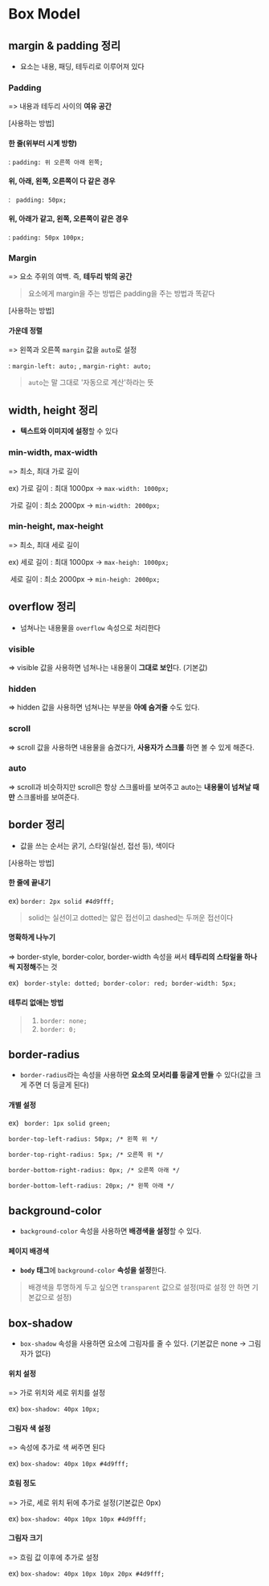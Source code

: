 # Box Model

## margin & padding 정리

* 요소는 내용, 패딩, 테두리로 이루어져 있다

### Padding

=> 내용과 테두리 사이의 **여유 공간**

[사용하는 방법]

#### 한 줄(위부터 시계 방향)

:  `padding: 위 오른쪽 아래 왼쪽;` 

#### 위, 아래, 왼쪽, 오른쪽이 다 같은 경우

:  ` padding: 50px;` 

#### 위, 아래가 같고, 왼쪽, 오른쪽이 같은 경우

: `padding: 50px 100px;` 

### Margin

=> 요소 주위의 여백. 즉, **테두리 밖의 공간**

> 요소에게 margin을 주는 방법은 padding을 주는 방법과 똑같다

[사용하는 방법]

#### 가운데 정렬

=> 왼쪽과 오른쪽 `margin` 값을 `auto`로 설정

: `margin-left: auto;`  , `margin-right: auto;` 

> `auto`는 말 그대로 '자동으로 계산'하라는 뜻



## width, height 정리

* **텍스트와 이미지에 설정**할 수 있다

### min-width, max-width

=> 최소, 최대 가로 길이

ex) 가로 길이 : 최대 1000px -> `max-width: 1000px;` 

​	  가로 길이 : 최소 2000px ->  `min-width: 2000px;` 

### min-height, max-height

=> 최소, 최대 세로 길이 

ex) 세로 길이 : 최대 1000px -> `max-heigh: 1000px;` 

​	  세로 길이 : 최소 2000px ->  `min-heigh: 2000px;` 



## overflow 정리

* 넘쳐나는 내용물을 `overflow` 속성으로 처리한다

### visible

=> visible 값을 사용하면 넘쳐나는 내용물이 **그대로 보인**다. (기본값)

### hidden

=> hidden 값을 사용하면 넘쳐나는 부분을 **아예 숨겨줄** 수도 있다.

### scroll

=> scroll 값을 사용하면 내용물을 숨겼다가, **사용자가 스크롤** 하면 볼 수 있게 해준다.

### auto

=> scroll과 비슷하지만 scroll은 항상 스크롤바를 보여주고 auto는 **내용물이 넘쳐날 때만** 스크롤바를 보여준다. 



## border 정리

* 값을 쓰는 순서는 굵기, 스타일(실선, 접선 등), 색이다

[사용하는 방법]

#### 한 줄에 끝내기

ex) `border: 2px solid #4d9fff;`  

> solid는 실선이고 dotted는 얇은 접선이고 dashed는 두꺼운 접선이다

#### 명확하게 나누기

=>  border-style, border-color, border-width 속성을 써서 **테두리의 스타일을 하나씩 지정해**주는 것

ex) ` border-style: dotted; border-color: red; border-width: 5px;`  

#### 테투리 없애는 방법 

> 1. `border: none;`
> 2. `border: 0;`



## border-radius

* `border-radius`라는 속성을 사용하면 **요소의 모서리를 둥글게 만들** 수 있다(값을 크게 주면 더 둥글게 된다)

#### 개별 설정

ex) `  border: 1px solid green;  `  

`border-top-left-radius: 50px; /* 왼쪽 위 */  `

`border-top-right-radius: 5px; /* 오른쪽 위 */  `

`border-bottom-right-radius: 0px; /* 오른쪽 아래 */  `

`border-bottom-left-radius: 20px; /* 왼쪽 아래 */`  



## background-color

* `background-color` 속성을 사용하면 **배경색을 설정**할 수 있다. 

#### 페이지 배경색

* **`body` 태그**에 `background-color` **속성을 설정**한다.

>  배경색을 투명하게 두고 싶으면 `transparent` 값으로 설정(따로 설정 안 하면 기본값으로 설정)



##  box-shadow

*  `box-shadow` 속성을 사용하면 요소에 그림자를 줄 수 있다. (기본값은 none -> 그림자가 없다)

#### 위치 설정

=> 가로 위치와 세로 위치를 설정

ex) `box-shadow: 40px 10px;` 

#### 그림자 색 설정

=> 속성에 추가로 색 써주면 된다 

ex) `box-shadow: 40px 10px #4d9fff;` 

#### 흐림 정도

=> 가로, 세로 위치 뒤에 추가로 설정(기본값은 0px)

ex) `box-shadow: 40px 10px 10px #4d9fff;` 

#### 그림자 크기

=> 흐림 값 이후에 추가로 설정

ex) `box-shadow: 40px 10px 10px 20px #4d9fff;` 

